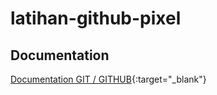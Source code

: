 # latihan-github-pixel

## Documentation
[Documentation GIT / GITHUB](https://political-spring-8fd.notion.site/GIT-GITHUB-LEARNING-67089343764e470a9398a68647f6354d){:target="_blank"}
